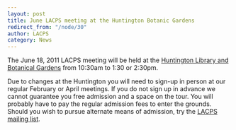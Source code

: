 ```yaml
---
layout: post
title: June LACPS meeting at the Huntington Botanic Gardens
redirect_from: "/node/30"
author: LACPS
category: News
---
```


<div class="field field-name-body field-type-text-with-summary field-label-hidden"><div class="field-items"><div class="field-item even"><p>The June 18, 2011 LACPS meeting will be held at the <a href="http://www.huntington.org">Huntington Library and Botanical Gardens</a> from 10:30am to 1:30 or 2:30pm.</p>
<p>Due to changes at the Huntington you will need to sign-up in person at our regular February or April meetings. If you do not sign up in advance we cannot guarantee you free admission and a space on the tour. You will probably have to pay the regular admission fees to enter the grounds. Should you wish to pursue alternate means of admission, try the <a href="/mailing-list">LACPS mailing list</a>.</p>
</div></div></div>
